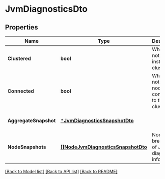 # JvmDiagnosticsDto

## Properties
Name | Type | Description | Notes
------------ | ------------- | ------------- | -------------
**Clustered** | **bool** | Whether or not the NiFi instance is clustered | [optional] [default to null]
**Connected** | **bool** | Whether or not the node is connected to the cluster | [optional] [default to null]
**AggregateSnapshot** | [***JvmDiagnosticsSnapshotDto**](JVMDiagnosticsSnapshotDTO.md) |  | [optional] [default to null]
**NodeSnapshots** | [**[]NodeJvmDiagnosticsSnapshotDto**](NodeJVMDiagnosticsSnapshotDTO.md) | Node-wise breakdown of JVM diagnostic information | [optional] [default to null]

[[Back to Model list]](../README.md#documentation-for-models) [[Back to API list]](../README.md#documentation-for-api-endpoints) [[Back to README]](../README.md)

